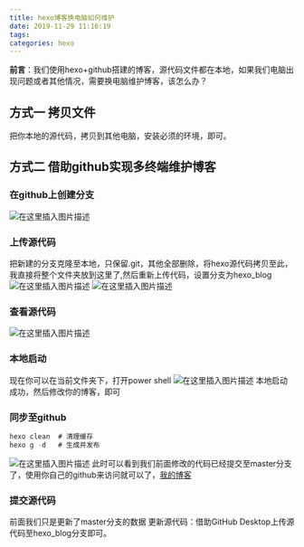 ```yaml
---
title: hexo博客换电脑如何维护
date: 2019-11-29 11:16:19
tags:
categories: hexo
---
```

**前言**：我们使用hexo+github搭建的博客，源代码文件都在本地，如果我们电脑出现问题或者其他情况，需要换电脑维护博客，该怎么办？

## 方式一 拷贝文件
把你本地的源代码，拷贝到其他电脑，安装必须的环境，即可。

## 方式二 借助github实现多终端维护博客

### 在github上创建分支

![在这里插入图片描述](https://img-blog.csdnimg.cn/20191129112553846.png?x-oss-process=image/watermark,type_ZmFuZ3poZW5naGVpdGk,shadow_10,text_aHR0cHM6Ly9ibG9nLmNzZG4ubmV0L3dlaXhpbl80NTQ5MzM0NQ==,size_16,color_FFFFFF,t_70)
### 上传源代码
把新建的分支克隆至本地，只保留.git，其他全部删除，将hexo源代码拷贝至此，我直接将整个文件夹放到这里了,然后重新上传代码，设置分支为hexo_blog
![在这里插入图片描述](https://img-blog.csdnimg.cn/20191129114412442.png?x-oss-process=image/watermark,type_ZmFuZ3poZW5naGVpdGk,shadow_10,text_aHR0cHM6Ly9ibG9nLmNzZG4ubmV0L3dlaXhpbl80NTQ5MzM0NQ==,size_16,color_FFFFFF,t_70)
![在这里插入图片描述](https://img-blog.csdnimg.cn/20191129114819425.png?x-oss-process=image/watermark,type_ZmFuZ3poZW5naGVpdGk,shadow_10,text_aHR0cHM6Ly9ibG9nLmNzZG4ubmV0L3dlaXhpbl80NTQ5MzM0NQ==,size_16,color_FFFFFF,t_70)

### 查看源代码
![在这里插入图片描述](https://img-blog.csdnimg.cn/20191129114032148.png?x-oss-process=image/watermark,type_ZmFuZ3poZW5naGVpdGk,shadow_10,text_aHR0cHM6Ly9ibG9nLmNzZG4ubmV0L3dlaXhpbl80NTQ5MzM0NQ==,size_16,color_FFFFFF,t_70)

### 本地启动
现在你可以在当前文件夹下，打开power shell
![在这里插入图片描述](https://img-blog.csdnimg.cn/20191129113459883.png?x-oss-process=image/watermark,type_ZmFuZ3poZW5naGVpdGk,shadow_10,text_aHR0cHM6Ly9ibG9nLmNzZG4ubmV0L3dlaXhpbl80NTQ5MzM0NQ==,size_16,color_FFFFFF,t_70)
本地启动成功，然后修改你的博客，即可
### 同步至github
```javascript
hexo clean  # 清理缓存
hexo g -d   # 生成并发布
```
![在这里插入图片描述](https://img-blog.csdnimg.cn/20191129115346713.png?x-oss-process=image/watermark,type_ZmFuZ3poZW5naGVpdGk,shadow_10,text_aHR0cHM6Ly9ibG9nLmNzZG4ubmV0L3dlaXhpbl80NTQ5MzM0NQ==,size_16,color_FFFFFF,t_70)
此时可以看到我们前面修改的代码已经提交至master分支了，使用你自己的github来访问就可以了，[我的博客](https://fengjunhong.github.io/)
### 提交源代码
前面我们只是更新了master分支的数据
更新源代码：借助GitHub Desktop上传源代码至hexo_blog分支即可。